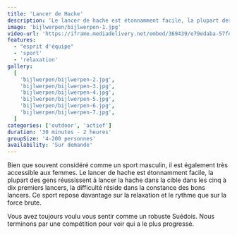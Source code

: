 ```yaml
---
title: 'Lancer de Hache'
description: 'Le lancer de hache est étonnamment facile, la plupart des gens réussissent à lancer la hache dans la cible dans les cinq à dix premiers lancers'
image: 'bijlwerpen/bijlwerpen-1.jpg'
video-url: 'https://iframe.mediadelivery.net/embed/369439/e79edaba-57fe-41d7-960f-d939c3353d80'
features:
  - "esprit d'équipe"
  - 'sport'
  - 'relaxation'
gallery:
  [
    'bijlwerpen/bijlwerpen-2.jpg',
    'bijlwerpen/bijlwerpen-3.jpg',
    'bijlwerpen/bijlwerpen-4.jpg',
    'bijlwerpen/bijlwerpen-5.jpg',
    'bijlwerpen/bijlwerpen-6.jpg',
    'bijlwerpen/bijlwerpen-7.jpg',
  ]
categories: ['outdoor', 'actief']
duration: '30 minutes - 2 heures'
groupSize: '4-200 personnes'
availability: 'Sur demande'
---
```


Bien que souvent considéré comme un sport masculin, il est également très accessible aux femmes.
Le lancer de hache est étonnamment facile, la plupart des gens réussissent à lancer la hache dans la cible dans les cinq à dix premiers lancers, la difficulté réside dans la constance des bons lancers. Ce sport repose davantage sur la relaxation et le rythme que sur la force brute.

Vous avez toujours voulu vous sentir comme un robuste Suédois.
Nous terminons par une compétition pour voir qui a le plus progressé.
